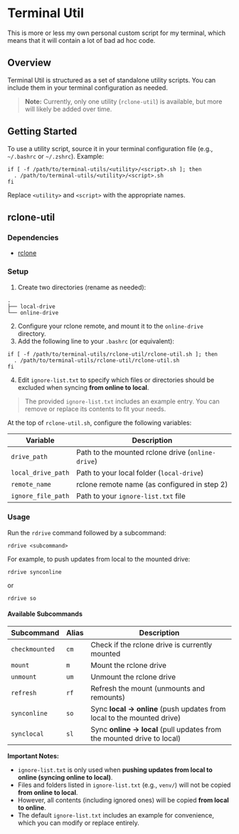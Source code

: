 # Terminal Util
This is more or less my own personal custom script for my terminal, which means that it will contain a lot of bad ad hoc code.
## Overview
Terminal Util is structured as a set of standalone utility scripts. You can include them in your terminal configuration as needed.

> **Note:** Currently, only one utility (`rclone-util`) is available, but more will likely be added over time.

## Getting Started
To use a utility script, source it in your terminal configuration file (e.g., `~/.bashrc` or `~/.zshrc`). Example:
```
if [ -f /path/to/terminal-utils/<utility>/<script>.sh ]; then
  . /path/to/terminal-utils/<utility>/<script>.sh
fi
```
Replace `<utility>` and `<script>` with the appropriate names.
## rclone-util
### Dependencies
- [rclone](https://rclone.org/)
### Setup
1. Create two directories (rename as needed):
```
.
├── local-drive
└── online-drive
```
2. Configure your rclone remote, and mount it to the `online-drive` directory.
3. Add the following line to your `.bashrc` (or equivalent):
```
if [ -f /path/to/terminal-utils/rclone-util/rclone-util.sh ]; then
  . /path/to/terminal-utils/rclone-util/rclone-util.sh
fi
```
4. Edit `ignore-list.txt` to specify which files or directories should be excluded when syncing **from online to local**.
> The provided `ignore-list.txt` includes an example entry. You can remove or replace its contents to fit your needs.

At the top of `rclone-util.sh`, configure the following variables:

| Variable           | Description                                           |
| ------------------ | ----------------------------------------------------- |
| `drive_path`       | Path to the mounted rclone drive (```online-drive```) |
| `local_drive_path` | Path to your local folder (```local-drive```)         |
| `remote_name`      | rclone remote name (as configured in step 2)          |
| `ignore_file_path` | Path to your `ignore-list.txt` file                   |
### Usage
Run the `rdrive` command followed by a subcommand:
```
rdrive <subcommand>
```
For example, to push updates from local to the mounted drive:
```
rdrive synconline
```
or
```
rdrive so
```
#### Available Subcommands

| Subcommand     | Alias | Description                                                            |
| -------------- | ----- | ---------------------------------------------------------------------- |
| `checkmounted` | `cm`  | Check if the rclone drive is currently mounted                         |
| `mount`        | `m`   | Mount the rclone drive                                                 |
| `unmount`      | `um`  | Unmount the rclone drive                                               |
| `refresh`      | `rf`  | Refresh the mount (unmounts and remounts)                              |
| `synconline`   | `so`  | Sync **local → online** (push updates from local to the mounted drive) |
| `synclocal`    | `sl`  | Sync **online → local** (pull updates from the mounted drive to local) |

**Important Notes:**
- `ignore-list.txt` is only used when **pushing updates from local to online (syncing online to local)**.
- Files and folders listed in `ignore-list.txt` (e.g., `venv/`) will not be copied **from online to local**.
- However, all contents (including ignored ones) will be copied **from local to online**.
- The default `ignore-list.txt` includes an example for convenience, which you can modify or replace entirely.
